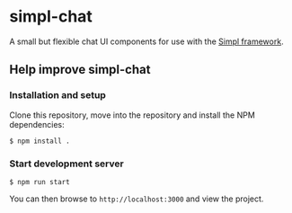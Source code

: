 # simpl-chat

A small but flexible chat UI components for use with the [Simpl framework](https://simpl.world).

## Help improve simpl-chat

### Installation and setup

Clone this repository, move into the repository and install the NPM dependencies:

```shell
$ npm install .
```

### Start development server

```shell
$ npm run start
```

You can then browse to `http://localhost:3000` and view the project.
